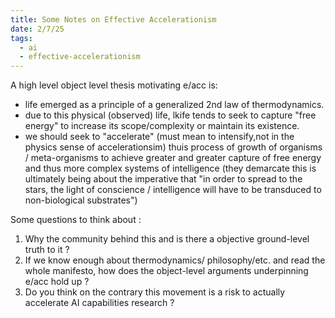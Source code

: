 ```yaml
---
title: Some Notes on Effective Accelerationism
date: 2/7/25
tags:
  - ai
  - effective-accelerationism
---
```

A high level object level thesis motivating e/acc is:
- life emerged as a principle of a generalized 2nd law of thermodynamics.
- due to this physical (observed) life, lkife tends to seek to capture "free energy" to increase its scope/complexity or maintain its existence.
- we should seek to "accelerate" (must mean to intensify,not in the physics sense of accelerationsim) thuis process of growth of organisms / meta-organisms to achieve greater and greater capture of free energy and thus more complex systems of intelligence (they demarcate this is ultimately being about the imperative that "in order to spread to the stars, the light of conscience / intelligence will have to be transduced to non-biological substrates")

Some questions to think about :
1. Why the community behind this and is there a objective ground-level truth to it ?
2. If we know enough about thermodynamics/ philosophy/etc. and read the whole manifesto, how does the object-level arguments underpinning e/acc hold up ?
3. Do you think on the contrary this movement is a risk to actually accelerate AI capabilities research ?